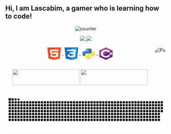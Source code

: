 ## Hi, I am Lascabim, a gamer who is learning how to code!
<p align="center" ><img alt="counter" src="https://komarev.com/ghpvc/?username=Lascabim&label=Profile%20views&color=0e75b6&style=flat"> </p>

<div align="center">
 <a href="https://github.com/Lascabim">
  <img height="160em" src="https://github-readme-stats.vercel.app/api?username=lascabim&show_icons=true&theme=react&include_all_commits=true&count_private=true"/>
  <img height="160em" src="https://github-readme-stats.vercel.app/api/top-langs/?username=lascabim&layout=compact&langs_count=7&theme=react"/>
</div>

<div align="center" style="display: inline_block"><br>
  <img align="center" alt="HTML" height="40" width="50" src="https://raw.githubusercontent.com/devicons/devicon/master/icons/html5/html5-original.svg">
  <img align="center" alt="CSS" height="40" width="50" src="https://raw.githubusercontent.com/devicons/devicon/master/icons/css3/css3-original.svg">
  <img align="center" alt="Python" height="40" width="50" src="https://raw.githubusercontent.com/devicons/devicon/master/icons/python/python-original.svg">
  <img align="center" alt="Csharp" height="40" width="50" src="https://raw.githubusercontent.com/devicons/devicon/master/icons/csharp/csharp-original.svg">
  <img align="right" alt="Pic" height="150" style="border-radius:50px;"          src="https://media.discordapp.net/attachments/942450101073358928/981510490524090378/Avatar.png?width=676&height=676">
</div>
 

  ##
 
<div align="center"> 
  <p>
  <a href="https://www.paypal.com/myaccount/transfer/homepage" target="_blank"> <img align="top" src="https://www.cigafun.com/image/cigafun-paypal.webp" height="50" width="210"></a>
  <a href="https://www.buymeacoffee.com/Lascabim?new=1" target="_blank"> <img src="https://cdn.buymeacoffee.com/buttons/v2/default-yellow.png" height="50" width="210"></a>
 </p>
</div>

</div>
 
  ![Snake animation](https://github.com/Lascabim/Lascabim/blob/main/snake.svg) 
 
</div>

